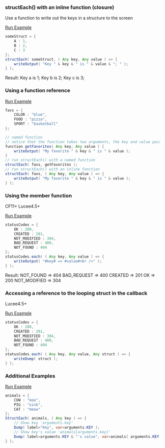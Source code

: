 ### structEach() with an inline function (closure)

Use a function to write out the keys in a structure to the screen

<a href="https://try.boxlang.io/?code=eJwrzs9NDS4pKk0uUbBVqFbg4nRUsFIw1OHidALSRkDaGUgbc9VacxWDVbkmJmdoKBTDdekoaCg45lUqZKdW6oAZZYk5pakKmgq2dgrVXJzlRZklqf6lJQWlJRoKSt6plQpKCmogxUBSSSGzGMyFaAEKWAO5mtZctSACAOHWKZ8%3D" target="_blank">Run Example</a>

```java
someStruct = { 
	A : 1,
	B : 2,
	C : 3
};
structEach( someStruct, ( Any key, Any value ) => {
	writeOutput( "Key " & key & " is " & value & "; " );
} );

```

Result: Key a is 1; Key b is 2; Key c is 3; 

### Using a function reference



<a href="https://try.boxlang.io/?code=eJylUE1rwkAQPWd%2FxSMHq5DivWKhtPXUkmL7B8a4MUviJuzOJkTxvze7DVYK9uJlmJn3sW82p9ZiiSNE9Jy%2BpWs8IN5UTsaJiFZp%2BuLnRh0O5BefH%2Bn6KzDIlpI3VFWxOC2EmM%2BhaS%2B3yJ3OWNU6bGpWmQQXxEORZwxMpbTgrgaZndtLzTYJjFL2IL1FS0MCNKQM6jwgmTNm4EGxNBRMRsCycRk7I%2B%2Bsl9%2F%2FSq04P7iTvKK2NoPaTvGke09NQvPDn%2BEoos7jqePG8RTxe4981CDGJGSbDJ2yYRx1C3HypxqnxySvlBXTGTrFBejvp1xQvPlw9WUy73bdS0PpSmn5n9uV25aPN5znyzfgvrLD" target="_blank">Run Example</a>

```java
favs = { 
	COLOR : "blue",
	FOOD : "pizza",
	SPORT : "basketball"
};

// named function
// notice that the function takes two arguments, the key and value pair of the current iteration of the structure's key-value pairs
function getFavorites( Any key, Any value ) {
	writeOutput( "My favorite " & key & " is " & value );
}
// run structEach() with a named function
structEach( favs, getFavorites );
// run structEach() with an inline function
structEach( favs, ( Any key, Any value ) => {
	writeOutput( "My favorite " & key & " is " & value );
} );

```


### Using the member function

CF11+ Lucee4.5+

<a href="https://try.boxlang.io/?code=eJxFjcEKgkAQhs%2FuUwzuRUHKylOmYO4KErlkeharhaKocHcLEd%2B9dS9dhvm%2F%2BYZfyFYqkb4uXEAEAyCL7WANS9%2F3kJWWNKkoMXmhc8GqZs9InuUGrvxAw21CmpIeanqsNAvM4yRmrC6IIQEaQyT%2BRTPenq8OOJA8e7jz3jPLp30oDi5EMQzI%2BnY3yZmSbyUdsLG28HTBxsKbUwfz2AY3ROM0fh9xNO4%3D" target="_blank">Run Example</a>

```java
statusCodes = { 
	OK : 200,
	CREATED : 201,
	NOT_MODIFIED : 304,
	BAD_REQUEST : 400,
	NOT_FOUND : 404
};
statusCodes.each( ( Any key, Any value ) => {
	writeOutput( "#key# => #value#<br />" );
} );

```

Result: NOT_FOUND => 404
BAD_REQUEST => 400
CREATED => 201
OK => 200
NOT_MODIFIED => 304

### Accessing a reference to the looping struct in the callback

Lucee4.5+

<a href="https://try.boxlang.io/?code=eJwrLkksKS12zk9JLVawVahW4OL091awUjAyMNDh4nQOcnUMcXUB8w2BfD%2F%2FkHhffxdPN0%2BwoLGBCVDQydElPsg1MNQ1OAQoZgLWCFLo5h%2Fq5wIWMeGqteYqRlikl5qYnKGhoKHgmFepkJ1aqQNmlCXmlKZCmMUlRaXJJQqaCrZ2CtVcnOVFmSWpLqW5BRpwGWuuWhABAJnsNEM%3D" target="_blank">Run Example</a>

```java
statusCodes = { 
	OK : 200,
	CREATED : 201,
	NOT_MODIFIED : 304,
	BAD_REQUEST : 400,
	NOT_FOUND : 404
};
statusCodes.each( ( Any key, Any value, Any struct ) => {
	writeDump( struct );
} );

```


### Additional Examples

<a href="https://try.boxlang.io/?code=eJxdjUsLgkAUhdfOrzjMIhUk94mBmES4KDCIiBaTDCk%2BJtRJRPzv%2BUjCNhe%2Be8%2F9DsvjjKUlbLQginu8YAOaCUENopwO%2B4FEnCcDus55PHJRU9JZJKgKGVYeCyMNbNIY0ODkDRLeQIe9RUsU00QQiXrcqax4yoznVbnuUSXKTmYvDSl78NSmPm%2BogTcr7F%2FM967QrYVFLftMKnlvm1pvC%2Bv9T7t0rUDn%2F7nrK8EyeB9qu2F8AE2dWYA%3D" target="_blank">Run Example</a>

```java
animals = { 
	COW : "moo",
	PIG : "oink",
	CAT : "meow"
};
StructEach( animals, ( Any key ) => {
	// Show key 'arguments.key'
	Dump( label="Key", var=arguments.KEY );
	// Show key's value 'animals[arguments.key]'
	Dump( label=arguments.KEY & "'s value", var=animals[ arguments.KEY ] );
} );

```


